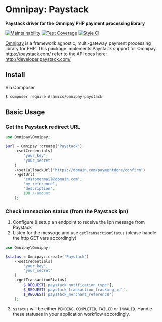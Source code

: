 # Omnipay: Paystack

**Paystack driver for the Omnipay PHP payment processing library**

[![Maintainability](https://api.codeclimate.com/v1/badges/0b7329e3c725e30c4344/maintainability)](https://codeclimate.com/github/Aramics/omnipay-paystack/maintainability)
[![Test Coverage](https://api.codeclimate.com/v1/badges/0b7329e3c725e30c4344/test_coverage)](https://codeclimate.com/github/Aramics/omnipay-paystack/test_coverage)
[![Style CI](https://styleci.io/repos/121246094/shield)](https://styleci.io/repos/121246094/shield)

[Omnipay](https://github.com/thephpleague/omnipay) is a framework agnostic, multi-gateway payment
processing library for PHP. This package implements Paystack support for Omnipay. https://paystack.com/
refer to the API docs here: http://developer.paystack.com/
## Install

Via Composer

``` bash
$ composer require Aramics/omnipay-paystack
```

## Basic Usage

### Get the Paystack redirect URL

```php
use Omnipay\Omnipay;

$url = Omnipay::create('Paystack')
    ->setCredentials(
        'your_key', 
        'your_secret'
    )
    ->setCallbackUrl('https://domain.com/paymentdone/confirm')
    ->getUrl(
        'customermail@domain.com',
        'my_reference',
        'description',
        100 //amount
    );
```

### Check transaction status (from the Paystack ipn)

1) Configure & setup an endpoint to receive the ipn message from Paystack
2) Listen for the message and use `getTransactionStatus` (please handle the http GET vars accordingly)

```php
use Omnipay\Omnipay;

$status = Omnipay::create('Paystack')
    ->setCredentials(
        'your_key', 
        'your_secret'
    )
    ->getTransactionStatus(
        $_REQUEST['paystack_notification_type'],
        $_REQUEST['paystack_transaction_tracking_id'],
        $_REQUEST['paystack_merchant_reference']
    );
```
3) `$status` will be either `PENDING`, `COMPLETED`, `FAILED` or `INVALID`. Handle these statuses in your application workflow accordingly.

